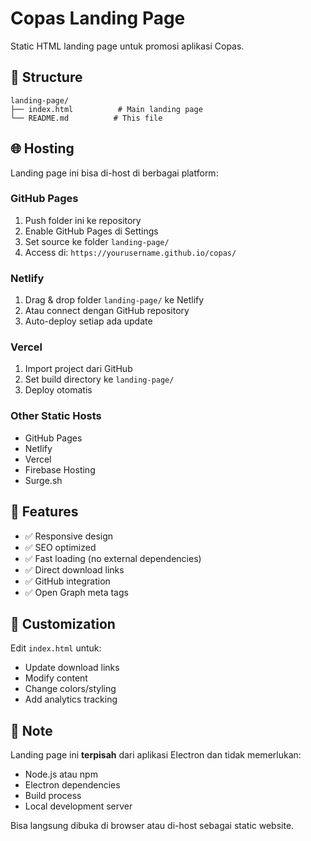 # Copas Landing Page

Static HTML landing page untuk promosi aplikasi Copas.

## 📁 Structure

```
landing-page/
├── index.html          # Main landing page
└── README.md          # This file
```

## 🌐 Hosting

Landing page ini bisa di-host di berbagai platform:

### GitHub Pages

1. Push folder ini ke repository
2. Enable GitHub Pages di Settings
3. Set source ke folder `landing-page/`
4. Access di: `https://yourusername.github.io/copas/`

### Netlify

1. Drag & drop folder `landing-page/` ke Netlify
2. Atau connect dengan GitHub repository
3. Auto-deploy setiap ada update

### Vercel

1. Import project dari GitHub
2. Set build directory ke `landing-page/`
3. Deploy otomatis

### Other Static Hosts

- GitHub Pages
- Netlify
- Vercel
- Firebase Hosting
- Surge.sh

## 🎯 Features

- ✅ Responsive design
- ✅ SEO optimized
- ✅ Fast loading (no external dependencies)
- ✅ Direct download links
- ✅ GitHub integration
- ✅ Open Graph meta tags

## 🔧 Customization

Edit `index.html` untuk:

- Update download links
- Modify content
- Change colors/styling
- Add analytics tracking

## 📌 Note

Landing page ini **terpisah** dari aplikasi Electron dan tidak memerlukan:

- Node.js atau npm
- Electron dependencies
- Build process
- Local development server

Bisa langsung dibuka di browser atau di-host sebagai static website.
